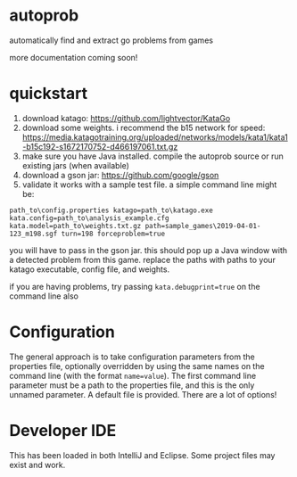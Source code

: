# autoprob
automatically find and extract go problems from games

more documentation coming soon!

# quickstart

1) download katago: https://github.com/lightvector/KataGo
2) download some weights. i recommend the b15 network for speed: https://media.katagotraining.org/uploaded/networks/models/kata1/kata1-b15c192-s1672170752-d466197061.txt.gz
3) make sure you have Java installed. compile the autoprob source or run existing jars (when available)
4) download a gson jar: https://github.com/google/gson
5) validate it works with a sample test file. a simple command line might be:

`path_to\config.properties katago=path_to\katago.exe kata.config=path_to\analysis_example.cfg kata.model=path_to\weights.txt.gz path=sample_games\2019-04-01-123_m198.sgf turn=198 forceproblem=true`

you will have to pass in the gson jar. this should pop up a Java window with a detected problem from this game. replace the paths with paths to your katago executable, config file, and weights.

if you are having problems, try passing `kata.debugprint=true` on the command line also

# Configuration

The general approach is to take configuration parameters from the properties file, optionally overridden by using the same names on the command line (with the format `name=value`). The first command line parameter must be a path to the properties file, and this is the only unnamed parameter. A default file is provided. There are a lot of options!

# Developer IDE

This has been loaded in both IntelliJ and Eclipse. Some project files may exist and work.

